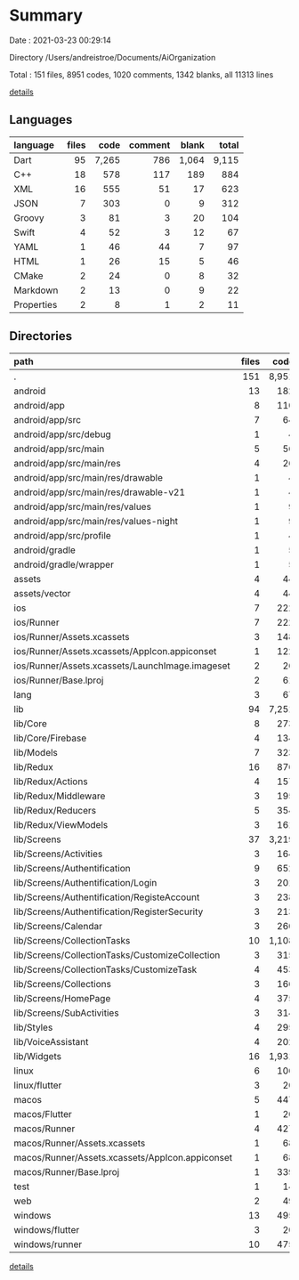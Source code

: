 # Summary

Date : 2021-03-23 00:29:14

Directory /Users/andreistroe/Documents/AiOrganization

Total : 151 files,  8951 codes, 1020 comments, 1342 blanks, all 11313 lines

[details](details.md)

## Languages
| language | files | code | comment | blank | total |
| :--- | ---: | ---: | ---: | ---: | ---: |
| Dart | 95 | 7,265 | 786 | 1,064 | 9,115 |
| C++ | 18 | 578 | 117 | 189 | 884 |
| XML | 16 | 555 | 51 | 17 | 623 |
| JSON | 7 | 303 | 0 | 9 | 312 |
| Groovy | 3 | 81 | 3 | 20 | 104 |
| Swift | 4 | 52 | 3 | 12 | 67 |
| YAML | 1 | 46 | 44 | 7 | 97 |
| HTML | 1 | 26 | 15 | 5 | 46 |
| CMake | 2 | 24 | 0 | 8 | 32 |
| Markdown | 2 | 13 | 0 | 9 | 22 |
| Properties | 2 | 8 | 1 | 2 | 11 |

## Directories
| path | files | code | comment | blank | total |
| :--- | ---: | ---: | ---: | ---: | ---: |
| . | 151 | 8,951 | 1,020 | 1,342 | 11,313 |
| android | 13 | 182 | 53 | 32 | 267 |
| android/app | 8 | 110 | 52 | 20 | 182 |
| android/app/src | 7 | 64 | 49 | 9 | 122 |
| android/app/src/debug | 1 | 4 | 3 | 1 | 8 |
| android/app/src/main | 5 | 56 | 43 | 7 | 106 |
| android/app/src/main/res | 4 | 26 | 32 | 6 | 64 |
| android/app/src/main/res/drawable | 1 | 4 | 7 | 2 | 13 |
| android/app/src/main/res/drawable-v21 | 1 | 4 | 7 | 2 | 13 |
| android/app/src/main/res/values | 1 | 9 | 9 | 1 | 19 |
| android/app/src/main/res/values-night | 1 | 9 | 9 | 1 | 19 |
| android/app/src/profile | 1 | 4 | 3 | 1 | 8 |
| android/gradle | 1 | 5 | 1 | 1 | 7 |
| android/gradle/wrapper | 1 | 5 | 1 | 1 | 7 |
| assets | 4 | 44 | 0 | 4 | 48 |
| assets/vector | 4 | 44 | 0 | 4 | 48 |
| ios | 7 | 222 | 2 | 9 | 233 |
| ios/Runner | 7 | 222 | 2 | 9 | 233 |
| ios/Runner/Assets.xcassets | 3 | 148 | 0 | 4 | 152 |
| ios/Runner/Assets.xcassets/AppIcon.appiconset | 1 | 122 | 0 | 1 | 123 |
| ios/Runner/Assets.xcassets/LaunchImage.imageset | 2 | 26 | 0 | 3 | 29 |
| ios/Runner/Base.lproj | 2 | 61 | 2 | 2 | 65 |
| lang | 3 | 67 | 0 | 5 | 72 |
| lib | 94 | 7,251 | 776 | 1,057 | 9,084 |
| lib/Core | 8 | 273 | 34 | 70 | 377 |
| lib/Core/Firebase | 4 | 134 | 30 | 35 | 199 |
| lib/Models | 7 | 323 | 8 | 58 | 389 |
| lib/Redux | 16 | 876 | 183 | 289 | 1,348 |
| lib/Redux/Actions | 4 | 157 | 1 | 71 | 229 |
| lib/Redux/Middleware | 3 | 195 | 13 | 45 | 253 |
| lib/Redux/Reducers | 5 | 354 | 168 | 138 | 660 |
| lib/Redux/ViewModels | 3 | 161 | 0 | 32 | 193 |
| lib/Screens | 37 | 3,219 | 138 | 364 | 3,721 |
| lib/Screens/Activities | 3 | 164 | 4 | 13 | 181 |
| lib/Screens/Authentification | 9 | 652 | 10 | 47 | 709 |
| lib/Screens/Authentification/Login | 3 | 201 | 0 | 13 | 214 |
| lib/Screens/Authentification/RegisteAccount | 3 | 238 | 9 | 20 | 267 |
| lib/Screens/Authentification/RegisterSecurity | 3 | 213 | 1 | 14 | 228 |
| lib/Screens/Calendar | 3 | 260 | 21 | 40 | 321 |
| lib/Screens/CollectionTasks | 10 | 1,108 | 45 | 140 | 1,293 |
| lib/Screens/CollectionTasks/CustomizeCollection | 3 | 315 | 9 | 40 | 364 |
| lib/Screens/CollectionTasks/CustomizeTask | 4 | 453 | 28 | 61 | 542 |
| lib/Screens/Collections | 3 | 166 | 2 | 14 | 182 |
| lib/Screens/HomePage | 4 | 375 | 26 | 44 | 445 |
| lib/Screens/SubActivities | 3 | 314 | 26 | 45 | 385 |
| lib/Styles | 4 | 295 | 4 | 38 | 337 |
| lib/VoiceAssistant | 4 | 202 | 0 | 28 | 230 |
| lib/Widgets | 16 | 1,931 | 399 | 190 | 2,520 |
| linux | 6 | 106 | 25 | 40 | 171 |
| linux/flutter | 3 | 20 | 7 | 13 | 40 |
| macos | 5 | 447 | 3 | 12 | 462 |
| macos/Flutter | 1 | 20 | 3 | 4 | 27 |
| macos/Runner | 4 | 427 | 0 | 8 | 435 |
| macos/Runner/Assets.xcassets | 1 | 68 | 0 | 1 | 69 |
| macos/Runner/Assets.xcassets/AppIcon.appiconset | 1 | 68 | 0 | 1 | 69 |
| macos/Runner/Base.lproj | 1 | 339 | 0 | 1 | 340 |
| test | 1 | 14 | 10 | 7 | 31 |
| web | 2 | 49 | 15 | 6 | 70 |
| windows | 13 | 495 | 92 | 156 | 743 |
| windows/flutter | 3 | 20 | 7 | 13 | 40 |
| windows/runner | 10 | 475 | 85 | 143 | 703 |

[details](details.md)